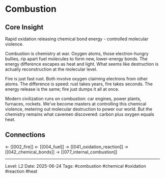 # Combustion

## Core Insight
Rapid oxidation releasing chemical bond energy - controlled molecular violence.

Combustion is chemistry at war. Oxygen atoms, those electron-hungry bullies, rip apart fuel molecules to form new, lower-energy bonds. The energy difference escapes as heat and light. What seems like destruction is actually reconstruction at the molecular level.

Fire is just fast rust. Both involve oxygen claiming electrons from other atoms. The difference is speed: rust takes years, fire takes seconds. The energy release is the same; fire just dumps it all at once.

Modern civilization runs on combustion: car engines, power plants, furnaces, rockets. We've become masters at controlling this chemical violence, metering out molecular destruction to power our world. But the chemistry remains what cavemen discovered: carbon plus oxygen equals heat.

## Connections
← [[002_fire]]
← [[004_fuel]]
→ [[041_oxidation_reaction]]
→ [[042_chemical_bonds]]
→ [[077_internal_combustion]]

---
Level: L2
Date: 2025-06-24
Tags: #combustion #chemical #oxidation #reaction #heat